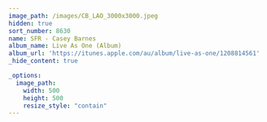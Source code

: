 ```yaml
---
image_path: /images/CB_LAO_3000x3000.jpeg
hidden: true
sort_number: 8630
name: SFR - Casey Barnes
album_name: Live As One (Album)
album_url: 'https://itunes.apple.com/au/album/live-as-one/1208814561'
_hide_content: true

_options:
  image_path:
    width: 500
    height: 500
    resize_style: "contain"
---
```

